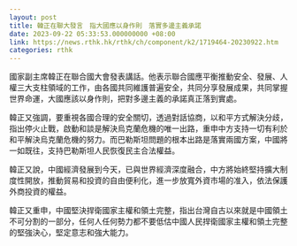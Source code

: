 ```yaml
---
layout: post
title: 韓正在聯大發言　指大國應以身作則　落實多邊主義承諾
date: 2023-09-22 05:33:53.000000000 +08:00
link: https://news.rthk.hk/rthk/ch/component/k2/1719464-20230922.htm
categories: rthk
---
```


國家副主席韓正在聯合國大會發表講話。他表示聯合國應平衡推動安全、發展、人權三大支柱領域的工作，由各國共同維護普遍安全，共同分享發展成果，共同掌握世界命運，大國應該以身作則，把對多邊主義的承諾真正落到實處。

韓正又強調，要重視各國合理的安全關切，透過對話協商，以和平方式解決分歧，指出停火止戰，啟動和談是解決烏克蘭危機的唯一出路，重申中方支持一切有利於和平解決烏克蘭危機的努力。而巴勒斯坦問題的根本出路是落實兩國方案，中國將一如既往，支持巴勒斯坦人民恢復民主合法權益。

韓正又說，中國經濟發展到今天，已與世界經濟深度融合，中方將始終堅持擴大制度性開放，推動貿易和投資的自由便利化，進一步放寬外資市場的准入，依法保護外商投資的權益。

韓正又重申，中國堅決捍衛國家主權和領土完整，指出台灣自古以來就是中國領土不可分割的一部分，任何人任何勢力都不要低估中國人民捍衛國家主權和領土完整的堅強決心，堅定意志和強大能力。
